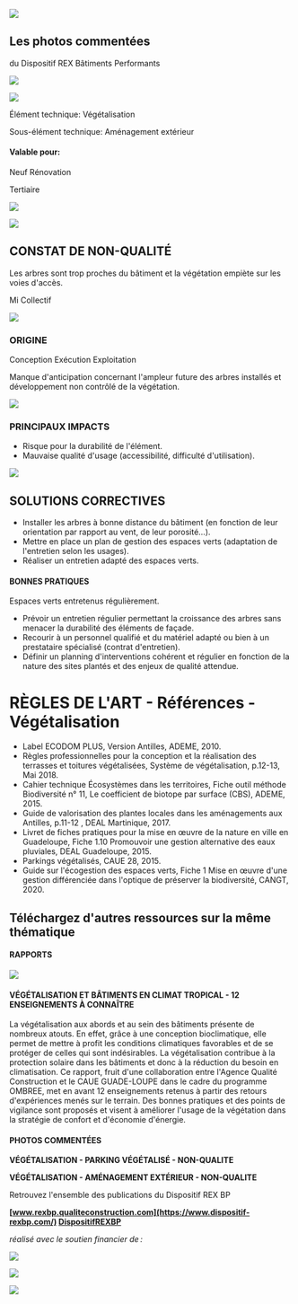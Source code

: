 ![](<images/Végétation maîtrisée et entretenue/_page_0_Picture_0.jpeg>)

## Les photos commentées

du Dispositif REX Bâtiments Performants

![](<images/Végétation maîtrisée et entretenue/_page_0_Picture_3.jpeg>)

![](<images/Végétation maîtrisée et entretenue/_page_0_Picture_4.jpeg>)

Élément technique: Végétalisation

Sous-élément technique: Aménagement extérieur

#### Valable pour:

 Neuf Rénovation

Tertiaire

![](<images/Végétation maîtrisée et entretenue/_page_0_Picture_10.jpeg>)

![](<images/Végétation maîtrisée et entretenue/_page_0_Picture_11.jpeg>)

## CONSTAT DE NON-QUALITÉ

Les arbres sont trop proches du bâtiment et la végétation empiète sur les voies d'accès.

 Mi Collectif

![](<images/Végétation maîtrisée et entretenue/_page_0_Picture_14.jpeg>)

### ORIGINE

Conception Exécution Exploitation

Manque d'anticipation concernant l'ampleur future des arbres installés et développement non contrôlé de la végétation.

![](<images/Végétation maîtrisée et entretenue/_page_0_Picture_19.jpeg>)

### PRINCIPAUX IMPACTS

- Risque pour la durabilité de l'élément.
- Mauvaise qualité d'usage (accessibilité, difficulté d'utilisation).

![](<images/Végétation maîtrisée et entretenue/_page_0_Picture_23.jpeg>)

## SOLUTIONS CORRECTIVES

- Installer les arbres à bonne distance du bâtiment (en fonction de leur orientation par rapport au vent, de leur porosité…).
- Mettre en place un plan de gestion des espaces verts (adaptation de l'entretien selon les usages).
- Réaliser un entretien adapté des espaces verts.

#### BONNES PRATIQUES

Espaces verts entretenus régulièrement.

- Prévoir un entretien régulier permettant la croissance des arbres sans menacer la durabilité des éléments de façade.
- Recourir à un personnel qualifié et du matériel adapté ou bien à un prestataire spécialisé (contrat d'entretien).
- Définir un planning d'interventions cohérent et régulier en fonction de la nature des sites plantés et des enjeux de qualité attendue.

# RÈGLES DE L'ART - Références - Végétalisation

- Label ECODOM PLUS, Version Antilles, ADEME, 2010.
- Règles professionnelles pour la conception et la réalisation des terrasses et toitures végétalisées, Système de végétalisation, p.12-13, Mai 2018.
- Cahier technique Écosystèmes dans les territoires, Fiche outil méthode Biodiversité n° 11, Le coefficient de biotope par surface (CBS), ADEME, 2015.
- Guide de valorisation des plantes locales dans les aménagements aux Antilles, p.11-12 , DEAL Martinique, 2017.
- Livret de fiches pratiques pour la mise en œuvre de la nature en ville en Guadeloupe, Fiche 1.10 Promouvoir une gestion alternative des eaux pluviales, DEAL Guadeloupe, 2015.
- Parkings végétalisés, CAUE 28, 2015.
- Guide sur l'écogestion des espaces verts, Fiche 1 Mise en œuvre d'une gestion différenciée dans l'optique de préserver la biodiversité, CANGT, 2020.

## Téléchargez d'autres ressources sur la même thématique

#### RAPPORTS

![](<images/Végétation maîtrisée et entretenue/_page_1_Picture_10.jpeg>)

#### **VÉGÉTALISATION ET BÂTIMENTS EN CLIMAT TROPICAL - 12 ENSEIGNEMENTS À CONNAÎTRE**

La végétalisation aux abords et au sein des bâtiments présente de nombreux atouts. En effet, grâce à une conception bioclimatique, elle permet de mettre à profit les conditions climatiques favorables et de se protéger de celles qui sont indésirables. La végétalisation contribue à la protection solaire dans les bâtiments et donc à la réduction du besoin en climatisation. Ce rapport, fruit d'une collaboration entre l'Agence Qualité Construction et le CAUE GUADE-LOUPE dans le cadre du programme OMBREE, met en avant 12 enseignements retenus à partir des retours d'expériences menés sur le terrain. Des bonnes pratiques et des points de vigilance sont proposés et visent à améliorer l'usage de la végétation dans la stratégie de confort et d'économie d'énergie.

#### PHOTOS COMMENTÉES

**VÉGÉTALISATION - PARKING VÉGÉTALISÉ - NON-QUALITE**

**VÉGÉTALISATION - AMÉNAGEMENT EXTÉRIEUR - NON-QUALITE**

Retrouvez l'ensemble des publications du Dispositif REX BP

**[www.rexbp.qualiteconstruction.com](https://www.dispositif-rexbp.com/) [DispositifREXBP](https://www.facebook.com/DispositifREXBP/)**

*réalisé avec le soutien financier de :*

![](<images/Végétation maîtrisée et entretenue/_page_1_Picture_20.jpeg>)

![](<images/Végétation maîtrisée et entretenue/_page_1_Picture_21.jpeg>)

![](<images/Végétation maîtrisée et entretenue/_page_1_Picture_22.jpeg>)